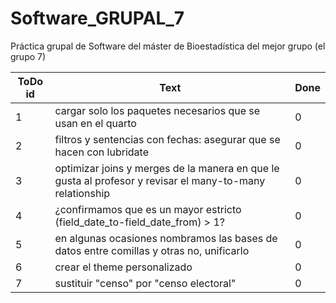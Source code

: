 # Software_GRUPAL_7
Práctica grupal de Software del máster de Bioestadística del mejor grupo (el grupo 7)



ToDo id | Text | Done
------------- | ------------- | -------------
1 | cargar solo los paquetes necesarios que se usan en el quarto | 0
2 | filtros y sentencias con fechas: asegurar que se hacen con lubridate | 0
3 | optimizar joins y merges de la manera en que le gusta al profesor y revisar el many-to-many relationship | 0
4 | ¿confirmamos que es un mayor estricto (field_date_to-field_date_from) > 1? | 0
5 | en algunas ocasiones nombramos las bases de datos entre comillas y otras no, unificarlo | 0
6 | crear el theme personalizado | 0
7 | sustituir "censo" por "censo electoral" | 0
